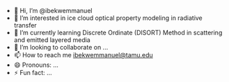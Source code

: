 - 👋 Hi, I’m @ibekwemmanuel
- 👀 I’m interested in ice cloud optical property modeling in radiative transfer 
- 🌱 I’m currently learning Discrete Ordinate (DISORT) Method in scattering and emitted layered media 
- 💞️ I’m looking to collaborate on ...
- 📫 How to reach me ibekwemmanuel@tamu.edu
- 😄 Pronouns: ...
- ⚡ Fun fact: ...

<!---
ibekwemmanuel/ibekwemmanuel is a ✨ special ✨ repository because its `README.md` (this file) appears on your GitHub profile.
You can click the Preview link to take a look at your changes.
--->

